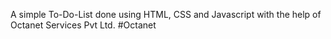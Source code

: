 A simple To-Do-List done using HTML, CSS and Javascript with the help of Octanet Services Pvt Ltd.
#Octanet
